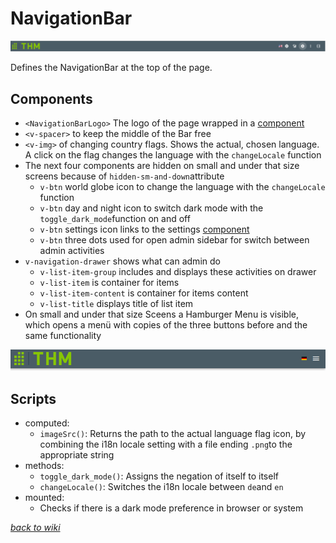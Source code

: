 # NavigationBar
![NavigationBar on big screen](../pictures/NavigationBar/NavigationBar_neu.png)

Defines the NavigationBar at the top of the page.

## Components
- `<NavigationBarLogo>` The logo of the page wrapped in a [component](./NavigationBarLogo.md)
- `<v-spacer>` to keep the middle of the Bar free
- `<v-img>` of changing country flags. Shows the actual, chosen language. A click on the flag changes the language with the `changeLocale` function
- The next four components are hidden on small and under that size screens because of `hidden-sm-and-down`attribute
    - `v-btn` world globe icon to change the language with the `changeLocale` function
    - `v-btn` day and night icon to switch dark mode with the `toggle_dark_mode`function on and off
    - `v-btn` settings icon links to the settings [component](Settings.md)
    - `v-btn` three dots used for open admin sidebar for switch between admin activities
- `v-navigation-drawer` shows what can admin do
  - `v-list-item-group` includes and displays these activities on drawer
  - `v-list-item` is container for items
  - `v-list-item-content` is container for items content
  - `v-list-title` displays title of list item
- On small and under that size Sceens a Hamburger Menu is visible, which opens a menü with copies of the three buttons before and the same functionality

![NavigationBar on small screen](../pictures/NavigationBar/Navigation_small.png)
## Scripts
- computed:
    - `imageSrc()`: Returns the path to the actual language flag icon, by combining the i18n locale setting with a file ending `.png`to the appropriate string
- methods:
    - `toggle_dark_mode()`: Assigns the negation of itself to itself
    - `changeLocale()`: Switches the i18n locale between `de`and `en`
- mounted: 
    - Checks if there is a dark mode preference in browser or system

[_back to wiki_](./)
